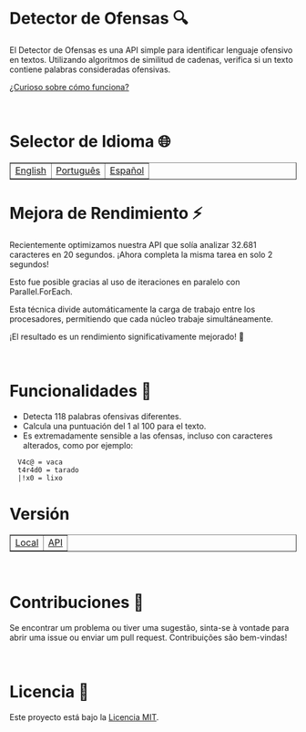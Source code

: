 # Detector de Ofensas 🔍

El Detector de Ofensas es una API simple para identificar lenguaje ofensivo en textos. Utilizando algoritmos de similitud de cadenas, verifica si un texto contiene palabras consideradas ofensivas.

[¿Curioso sobre cómo funciona?](Algorithm/README.md)

<br>

# Selector de Idioma 🌐

<table border=1>
  <tr>
    <td><a href="https://github.com/JaymeFernandes/Detector_Ofensas/blob/main/README.md">English</a></td>
    <td><a href="https://github.com/JaymeFernandes/Detector_Ofensas/blob/main/README_pt.md">Português</a></td>
    <td><a href="https://github.com/JaymeFernandes/Detector_Ofensas/blob/main/README_es.md">Español</a></td>
  </tr>
</table>

# Mejora de Rendimiento ⚡️

Recientemente optimizamos nuestra API que solía analizar 32.681 caracteres en 20 segundos.
¡Ahora completa la misma tarea en solo 2 segundos!

Esto fue posible gracias al uso de iteraciones en paralelo con Parallel.ForEach.

Esta técnica divide automáticamente la carga de trabajo entre los procesadores, permitiendo que cada núcleo trabaje simultáneamente.

¡El resultado es un rendimiento significativamente mejorado! 🚀

<br>

# Funcionalidades 🚀

- Detecta 118 palabras ofensivas diferentes.
- Calcula una puntuación del 1 al 100 para el texto.
- Es extremadamente sensible a las ofensas, incluso con caracteres alterados, como por ejemplo:
```
  V4c@ = vaca
  t4r4d0 = tarado
  |!x0 = lixo
```

# Versión

<table border=1>
  <tr>
    <td><a href="https://github.com/JaymeFernandes/Detector_Ofensas/tree/main/Local-Dll">Local</a></td>
    <td><a href="https://github.com/JaymeFernandes/Detector_Ofensas/tree/main/Online-Api">API</a></td>
  </tr>
</table>

<br>

# Contribuciones 🤝

Se encontrar um problema ou tiver uma sugestão, sinta-se à vontade para abrir uma issue ou enviar um pull request. Contribuições são bem-vindas!

<br>

# Licencia 📝

Este proyecto está bajo la [Licencia MIT](LICENSE).